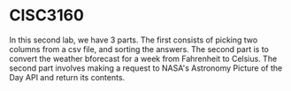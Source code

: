 # CISC3160
In this second lab, we have 3 parts.
The first consists of picking two columns from a csv file, and sorting the answers.
The second part is to convert the weather bforecast for a week from Fahrenheit to Celsius.
The second part involves making a request to NASA's Astronomy Picture of the Day API and return its contents.